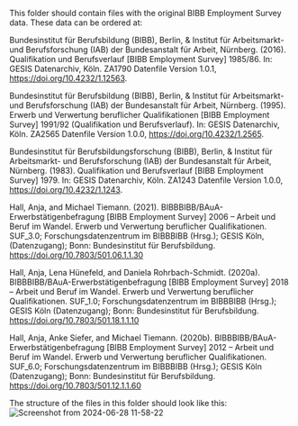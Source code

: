 This folder should contain files with the original BIBB Employment Survey data. These data can be ordered at:

Bundesinstitut für Berufsbildung (BIBB), Berlin, & Institut für Arbeitsmarkt- und Berufsforschung (IAB) der Bundesanstalt für Arbeit, Nürnberg. (2016). Qualifikation und Berufsverlauf [BIBB Employment Survey] 1985/86. In: GESIS Datenarchiv, Köln. ZA1790 Datenfile Version 1.0.1, https://doi.org/10.4232/1.12563.

Bundesinstitut für Berufsbildung (BIBB), Berlin, & Institut für Arbeitsmarkt- und Berufsforschung (IAB) der Bundesanstalt für Arbeit, Nürnberg. (1995). Erwerb und Verwertung beruflicher Qualifikationen [BIBB Employment Survey] 1991/92 (Qualifikation und Berufsverlauf). In: GESIS Datenarchiv, Köln. ZA2565 Datenfile Version 1.0.0, https://doi.org/10.4232/1.2565.

Bundesinstitut für Berufsbildungsforschung (BIBB), Berlin, & Institut für Arbeitsmarkt- und Berufsforschung (IAB) der Bundesanstalt für Arbeit, Nürnberg. (1983). Qualifikation und Berufsverlauf [BIBB Employment Survey] 1979. In: GESIS Datenarchiv, Köln. ZA1243 Datenfile Version 1.0.0, https://doi.org/10.4232/1.1243.


Hall, Anja, and Michael Tiemann. (2021). BIBBBIBB/BAuA-Erwerbstätigenbefragung [BIBB Employment Survey] 2006 – Arbeit und Beruf im Wandel. Erwerb und Verwertung beruflicher Qualifikationen. SUF_3.0; Forschungsdatenzentrum im BIBBBIBB (Hrsg.); GESIS Köln, (Datenzugang); Bonn: Bundesinstitut für Berufsbildung. https://doi.org/10.7803/501.06.1.1.30

Hall, Anja, Lena Hünefeld, and Daniela Rohrbach-Schmidt. (2020a). BIBBBIBB/BAuA-Erwerbstätigenbefragung [BIBB Employment Survey] 2018 – Arbeit und Beruf im Wandel. Erwerb und Verwertung beruflicher Qualifikationen. SUF_1.0; Forschungsdatenzentrum im BIBBBIBB (Hrsg.); GESIS Köln (Datenzugang); Bonn: Bundesinstitut für Berufsbildung. https://doi.org/10.7803/501.18.1.1.10

Hall, Anja, Anke Siefer, and Michael Tiemann. (2020b). BIBBBIBB/BAuA-Erwerbstätigenbefragung [BIBB Employment Survey] 2012 – Arbeit und Beruf im Wandel. Erwerb und Verwertung beruflicher Qualifikationen. SUF_6.0; Forschungsdatenzentrum im BIBBBIBB (Hrsg.); GESIS Köln (Datenzugang); Bonn: Bundesinstitut für Berufsbildung. https://doi.org/10.7803/501.12.1.1.60

The structure of the files in this folder should look like this:
![Screenshot from 2024-06-28 11-58-22](https://github.com/LabFam/Bogusz_et_al_2024_PopStudies/assets/56295276/f0260c4e-e73a-44ac-9b20-aee2fa71c609)
